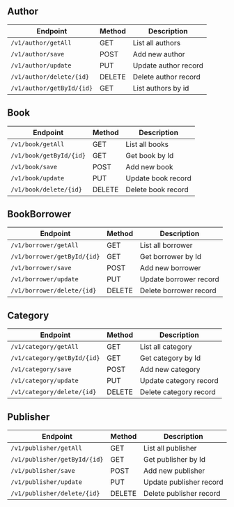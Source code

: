 ## Author

| Endpoint                  | Method | Description          |
|---------------------------|--------|----------------------|
| `/v1/author/getAll`       | GET    | List all authors     |
| `/v1/author/save`         | POST   | Add new author       |
| `/v1/author/update`       | PUT    | Update author record |
| `/v1/author/delete/{id}`  | DELETE | Delete author record |
| `/v1/author/getById/{id}` | GET    | List authors by id   |

## Book

| Endpoint                | Method | Description        |
|-------------------------|--------|--------------------|
| `/v1/book/getAll`       | GET    | List all books     |
| `/v1/book/getById/{id}` | GET    | Get book by Id     |
| `/v1/book/save`         | POST   | Add new book       |
| `/v1/book/update`       | PUT    | Update book record |
| `/v1/book/delete/{id}`  | DELETE | Delete book record |

## BookBorrower

| Endpoint                    | Method | Description            |
|-----------------------------|--------|------------------------|
| `/v1/borrower/getAll`       | GET    | List all borrower      |
| `/v1/borrower/getById/{id}` | GET    | Get borrower by Id     |
| `/v1/borrower/save`         | POST   | Add new borrower       |
| `/v1/borrower/update`       | PUT    | Update borrower record |
| `/v1/borrower/delete/{id}`  | DELETE | Delete borrower record |

## Category

| Endpoint                    | Method | Description            |
|-----------------------------|--------|------------------------|
| `/v1/category/getAll`       | GET    | List all category      |
| `/v1/category/getById/{id}` | GET    | Get category by Id     |
| `/v1/category/save`         | POST   | Add new category       |
| `/v1/category/update`       | PUT    | Update category record |
| `/v1/category/delete/{id}`  | DELETE | Delete category record |

## Publisher

| Endpoint                     | Method | Description             |
|------------------------------|--------|-------------------------|
| `/v1/publisher/getAll`       | GET    | List all publisher      |
| `/v1/publisher/getById/{id}` | GET    | Get publisher by Id     |
| `/v1/publisher/save`         | POST   | Add new publisher       |
| `/v1/publisher/update`       | PUT    | Update publisher record |
| `/v1/publisher/delete/{id}`  | DELETE | Delete publisher record |











